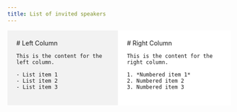 ```yaml
---
title: List of invited speakers
---
```


<!-- <object data="/assets/speakers - Sheet1.pdf" width="100%" height="100%" type='application/pdf'></object>
 -->

<style>
  .two-column-container {
    display: flex;
  }

  .column {
    flex: 1;
    padding: 20px;
    box-sizing: border-box;
  }

  .left {
    background-color: #f2f2f2;
  }

  .right {
    background-color: #ffffff;
  }
</style>

<div class="two-column-container">
  <div class="column left">
    # Left Column

    This is the content for the left column.

    - List item 1      
    - List item 2      
    - List item 3       
  </div> 

  <div class="column right">
    # Right Column

    This is the content for the right column.

    1. *Numbered item 1*     
    2. Numbered item 2    
    3. Numbered item 3      
  </div>
</div>
















<!-- <div style="display: flex;">

<div style="flex: 1; padding: 20px; background-color: #f2f2f2;">
  <h1>Left Column</h1>
  <p>Nong Artrith      
     *Debye Institute for Nanomaterials Science*     
     ML & XAS for Amorphous Materials</p>
</div>

<div style="flex: 1; padding: 20px; background-color: #ffffff;">
  <h1>Right Column</h1>
  <p> Olexandr Isayev
      *CMU*
      AIMNet2: Robust neural network potential for organic, element-organic molecules and chemical reactions
</p>
</div>

</div>


{:.col-1-2}


Machine Learning Dynamics   


{:.col-1-2}
Nong Artrith   
*University*    
Machine Learning Dynamics    -->